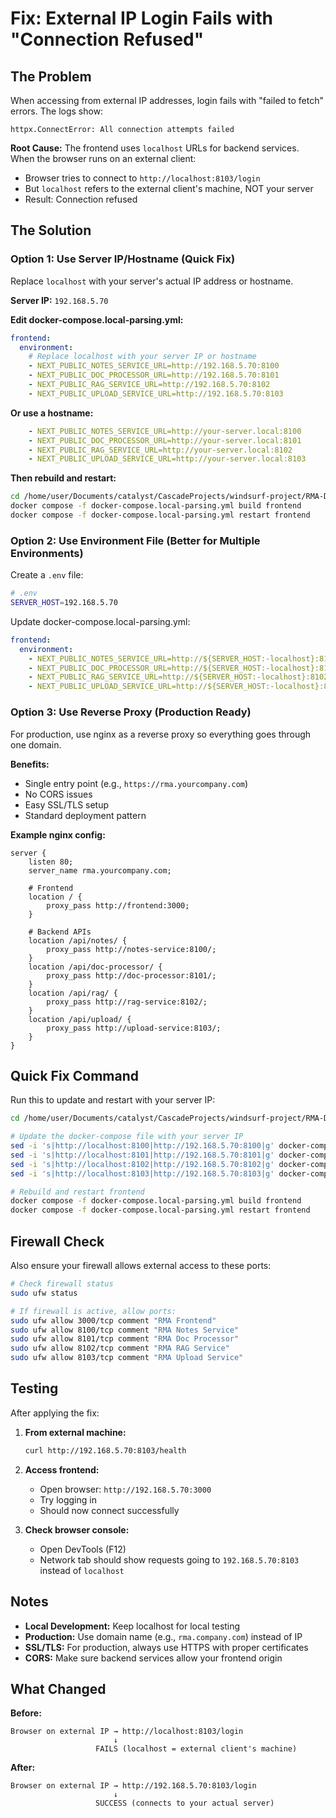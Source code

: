 # Fix: External IP Login Fails with "Connection Refused"

## The Problem

When accessing from external IP addresses, login fails with "failed to fetch" errors. The logs show:
```
httpx.ConnectError: All connection attempts failed
```

**Root Cause:**
The frontend uses `localhost` URLs for backend services. When the browser runs on an external client:
- Browser tries to connect to `http://localhost:8103/login`
- But `localhost` refers to the external client's machine, NOT your server
- Result: Connection refused

## The Solution

### Option 1: Use Server IP/Hostname (Quick Fix)

Replace `localhost` with your server's actual IP address or hostname.

**Server IP:** `192.168.5.70`

**Edit docker-compose.local-parsing.yml:**

```yaml
frontend:
  environment:
    # Replace localhost with your server IP or hostname
    - NEXT_PUBLIC_NOTES_SERVICE_URL=http://192.168.5.70:8100
    - NEXT_PUBLIC_DOC_PROCESSOR_URL=http://192.168.5.70:8101
    - NEXT_PUBLIC_RAG_SERVICE_URL=http://192.168.5.70:8102
    - NEXT_PUBLIC_UPLOAD_SERVICE_URL=http://192.168.5.70:8103
```

**Or use a hostname:**
```yaml
    - NEXT_PUBLIC_NOTES_SERVICE_URL=http://your-server.local:8100
    - NEXT_PUBLIC_DOC_PROCESSOR_URL=http://your-server.local:8101
    - NEXT_PUBLIC_RAG_SERVICE_URL=http://your-server.local:8102
    - NEXT_PUBLIC_UPLOAD_SERVICE_URL=http://your-server.local:8103
```

**Then rebuild and restart:**
```bash
cd /home/user/Documents/catalyst/CascadeProjects/windsurf-project/RMA-Demo
docker compose -f docker-compose.local-parsing.yml build frontend
docker compose -f docker-compose.local-parsing.yml restart frontend
```

### Option 2: Use Environment File (Better for Multiple Environments)

Create a `.env` file:

```bash
# .env
SERVER_HOST=192.168.5.70
```

Update docker-compose.local-parsing.yml:
```yaml
frontend:
  environment:
    - NEXT_PUBLIC_NOTES_SERVICE_URL=http://${SERVER_HOST:-localhost}:8100
    - NEXT_PUBLIC_DOC_PROCESSOR_URL=http://${SERVER_HOST:-localhost}:8101
    - NEXT_PUBLIC_RAG_SERVICE_URL=http://${SERVER_HOST:-localhost}:8102
    - NEXT_PUBLIC_UPLOAD_SERVICE_URL=http://${SERVER_HOST:-localhost}:8103
```

### Option 3: Use Reverse Proxy (Production Ready)

For production, use nginx as a reverse proxy so everything goes through one domain.

**Benefits:**
- Single entry point (e.g., `https://rma.yourcompany.com`)
- No CORS issues
- Easy SSL/TLS setup
- Standard deployment pattern

**Example nginx config:**
```nginx
server {
    listen 80;
    server_name rma.yourcompany.com;

    # Frontend
    location / {
        proxy_pass http://frontend:3000;
    }

    # Backend APIs
    location /api/notes/ {
        proxy_pass http://notes-service:8100/;
    }
    location /api/doc-processor/ {
        proxy_pass http://doc-processor:8101/;
    }
    location /api/rag/ {
        proxy_pass http://rag-service:8102/;
    }
    location /api/upload/ {
        proxy_pass http://upload-service:8103/;
    }
}
```

## Quick Fix Command

Run this to update and restart with your server IP:

```bash
cd /home/user/Documents/catalyst/CascadeProjects/windsurf-project/RMA-Demo

# Update the docker-compose file with your server IP
sed -i 's|http://localhost:8100|http://192.168.5.70:8100|g' docker-compose.local-parsing.yml
sed -i 's|http://localhost:8101|http://192.168.5.70:8101|g' docker-compose.local-parsing.yml
sed -i 's|http://localhost:8102|http://192.168.5.70:8102|g' docker-compose.local-parsing.yml
sed -i 's|http://localhost:8103|http://192.168.5.70:8103|g' docker-compose.local-parsing.yml

# Rebuild and restart frontend
docker compose -f docker-compose.local-parsing.yml build frontend
docker compose -f docker-compose.local-parsing.yml restart frontend
```

## Firewall Check

Also ensure your firewall allows external access to these ports:

```bash
# Check firewall status
sudo ufw status

# If firewall is active, allow ports:
sudo ufw allow 3000/tcp comment "RMA Frontend"
sudo ufw allow 8100/tcp comment "RMA Notes Service"
sudo ufw allow 8101/tcp comment "RMA Doc Processor"
sudo ufw allow 8102/tcp comment "RMA RAG Service"
sudo ufw allow 8103/tcp comment "RMA Upload Service"
```

## Testing

After applying the fix:

1. **From external machine:**
   ```bash
   curl http://192.168.5.70:8103/health
   ```

2. **Access frontend:**
   - Open browser: `http://192.168.5.70:3000`
   - Try logging in
   - Should now connect successfully

3. **Check browser console:**
   - Open DevTools (F12)
   - Network tab should show requests going to `192.168.5.70:8103` instead of `localhost`

## Notes

- **Local Development:** Keep localhost for local testing
- **Production:** Use domain name (e.g., `rma.company.com`) instead of IP
- **SSL/TLS:** For production, always use HTTPS with proper certificates
- **CORS:** Make sure backend services allow your frontend origin

## What Changed

**Before:**
```
Browser on external IP → http://localhost:8103/login 
                       ↓
                   FAILS (localhost = external client's machine)
```

**After:**
```
Browser on external IP → http://192.168.5.70:8103/login 
                       ↓
                   SUCCESS (connects to your actual server)
```

